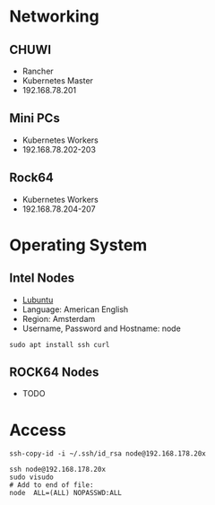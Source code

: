 # Networking

## CHUWI
- Rancher
- Kubernetes Master
- 192.168.78.201

## Mini PCs
- Kubernetes Workers
- 192.168.78.202-203

## Rock64
- Kubernetes Workers
- 192.168.78.204-207

# Operating System

## Intel Nodes
- [Lubuntu](http://cdimage.ubuntu.com/lubuntu/releases/18.04/release/lubuntu-18.04-alternate-amd64.iso)
- Language: American English
- Region: Amsterdam
- Username, Password and Hostname: node

```shell script
sudo apt install ssh curl
```

## ROCK64 Nodes
- TODO

# Access
```shell script
ssh-copy-id -i ~/.ssh/id_rsa node@192.168.178.20x

ssh node@192.168.178.20x
sudo visudo
# Add to end of file:
node  ALL=(ALL) NOPASSWD:ALL
```
